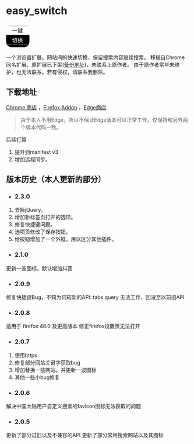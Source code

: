 # easy_switch
<p align="left">
  <img  src="icon128.png" width=64" >
</p>

一个浏览器扩展。网站间的快速切换，保留搜索内容继续搜索。
移植自Chrome同名扩展，原扩展已下架([备份地址](https://www.crx4chrome.com/extensions/fknieppmhfgnjilnkdeoegocjkijpbfh/))，未联系上原作者。
由于原作者常年未维护，也无法联系。若有侵权，请联系我删除。

## 下载地址
 [Chrome 商店](https://chrome.google.com/webstore/detail/pchjdhcdlgghofamcpncdlhdonbeaplk)
 ，[Firefox Addon](https://addons.mozilla.org/zh-CN/firefox/addon/%E4%B8%80%E9%94%AE%E5%88%87%E6%8D%A2%E6%90%9C%E7%B4%A2/)
 ，[Edge商店](https://microsoftedge.microsoft.com/addons/detail/jijkhdficgnnikdijnkienfnmfbolmpb)
> 由于本人不用Edge，所以不保证Edge版本可以正常工作，仅保持和另外两个版本代码一致。

后续打算
1. 提升到manifest v3
2. 增加远程同步。

## 版本历史（本人更新的部分）
- ### 2.3.0
1. 去掉jQuery。
2. 增加新标签页打开的选项。
3. 修复快捷键问题。
4. 选项页修改了保存按钮。
5. 给按钮增加了一个外框，用以区分其他插件。

- ### 2.1.0
更新一波图标，默认增加抖音

- ### 2.0.9
修复快捷键Bug，不知为何较新的API: tabs.query 无法工作，回滚至以前旧API

- ### 2.0.8
适用于 firefox 48.0 及更高版本
修正firefox设置页无法打开

- ### 2.0.7
1. 使用https
2. 修复部分网站关键字获取bug
3. 增加替换一些网站。并更新一波图标
4. 其他一些小bug修复

- ### 2.0.6
解决中国大陆用户自定义搜索的favicon图标无法获取的问题

- ### 2.0.5
更新了部分过旧以及不兼容的API
更新了部分常用搜索网站以及其图标

